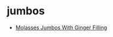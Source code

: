 # jumbos

 * [Molasses Jumbos With Ginger Filling](../../index/m/molasses-jumbos-with-ginger-filling-235643.json)
